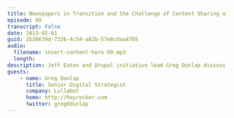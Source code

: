 ```yaml
---
title: Newspapers in Transition and the Challenge of Content Sharing with Greg Dunlap
episode: 09
transcript: False
date: 2013-02-01
guid: 2b26639d-7336-4c54-a82b-57e6cdaa4705
audio: 
  filename: insert-content-here-09.mp3
  length: 
description: Jeff Eaton and Drupal initiative lead Greg Dunlap discuss the history of digital transformation at the Seattle Times, the difficulties of cross-site content sharing, and the importance of cross-discipline communication.
guests:
    - name: Greg Dunlap
      title: Senior Digital Strategist
      company: Lullabot
      home: http://heyrocker.com
      twitter: gregddunlap
---
```

